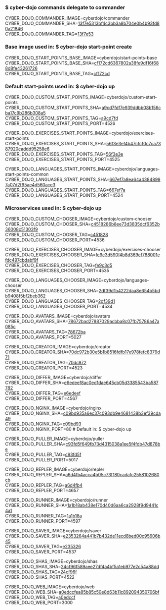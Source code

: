 ### $ cyber-dojo commands delegate to commander

CYBER_DOJO_COMMANDER_IMAGE=cyberdojo/commander  
CYBER_DOJO_COMMANDER_SHA=[13f7e5313bf4c3bb3a8b704e0b4b93fd80a21846](https://github.com/cyber-dojo/commander/commit/13f7e5313bf4c3bb3a8b704e0b4b93fd80a21846)  
CYBER_DOJO_COMMANDER_TAG=[13f7e53](https://hub.docker.com/layers/cyberdojo/commander/13f7e53/images/sha256-12f61317fa0bcd53900a29e1d42c332f13fc037ecfa0ba41010519f69d7a6fae)  

### Base image used in: $ cyber-dojo start-point create

CYBER_DOJO_START_POINTS_BASE_IMAGE=cyberdojo/start-points-base  
CYBER_DOJO_START_POINTS_BASE_SHA=[cf172cd6367802a38fe9df16f688d8fe43261726](https://github.com/cyber-dojo/start-points-base/commit/cf172cd6367802a38fe9df16f688d8fe43261726)  
CYBER_DOJO_START_POINTS_BASE_TAG=[cf172cd](https://hub.docker.com/layers/cyberdojo/start-points-base/cf172cd/images/sha256-4d5e26de87fbfdb6ee3869050d5d61b81e6c1db069aa0ebecb9a344bebfe8cd8)  

### Default start-points used in: $ cyber-dojo up

CYBER_DOJO_CUSTOM_START_POINTS_IMAGE=cyberdojo/custom-start-points  
CYBER_DOJO_CUSTOM_START_POINTS_SHA=[a9cd7fdf7e939ddbb08b156cba17c9b286b308a5](https://github.com/cyber-dojo/custom-start-points/commit/a9cd7fdf7e939ddbb08b156cba17c9b286b308a5)  
CYBER_DOJO_CUSTOM_START_POINTS_TAG=[a9cd7fd](https://hub.docker.com/layers/cyberdojo/custom-start-points/a9cd7fd/images/sha256-9446bd88786976510ebef3729e224ee4c4af082c30e5669765936fcecff962fb)  
CYBER_DOJO_CUSTOM_START_POINTS_PORT=4526

CYBER_DOJO_EXERCISES_START_POINTS_IMAGE=cyberdojo/exercises-start-points  
CYBER_DOJO_EXERCISES_START_POINTS_SHA=[56f3e3ef4b47cfcf0c7ca7387920caddd95258e6](https://github.com/cyber-dojo/exercises-start-points/commit/56f3e3ef4b47cfcf0c7ca7387920caddd95258e6)  
CYBER_DOJO_EXERCISES_START_POINTS_TAG=[56f3e3e](https://hub.docker.com/layers/cyberdojo/exercises-start-points/56f3e3e/images/sha256-b833ca9a1fa1d01a2506fba37272a4d072229f231b7ae5901e2abf6bc985b8a3)  
CYBER_DOJO_EXERCISES_START_POINTS_PORT=4525

CYBER_DOJO_LANGUAGES_START_POINTS_IMAGE=cyberdojo/languages-start-points-common  
CYBER_DOJO_LANGUAGES_START_POINTS_SHA=[667ef7a8ea64a43848997a07d2f95ae4d560ace3](https://github.com/cyber-dojo/languages-start-points/commit/667ef7a8ea64a43848997a07d2f95ae4d560ace3)  
CYBER_DOJO_LANGUAGES_START_POINTS_TAG=[667ef7a](https://hub.docker.com/layers/cyberdojo/languages-start-points-common/667ef7a/images/sha256-316252c858edb9acebf82f10dc022c85a5bf01cff2d9a257043d2318039c7329)  
CYBER_DOJO_LANGUAGES_START_POINTS_PORT=4524

### Microservices used in: $ cyber-dojo up

CYBER_DOJO_CUSTOM_CHOOSER_IMAGE=cyberdojo/custom-chooser  
CYBER_DOJO_CUSTOM_CHOOSER_SHA=[c4518286b8ee73d3835dcf6352b36008c51303f9](https://github.com/cyber-dojo/custom-chooser/commit/c4518286b8ee73d3835dcf6352b36008c51303f9)  
CYBER_DOJO_CUSTOM_CHOOSER_TAG=[c451828](https://hub.docker.com/layers/cyberdojo/custom-chooser/c451828/images/sha256-ad17d3a81f400d71925824a36ec69b7db34797702e4742770561c18218f60aaf)  
CYBER_DOJO_CUSTOM_CHOOSER_PORT=4536

CYBER_DOJO_EXERCISES_CHOOSER_IMAGE=cyberdojo/exercises-chooser  
CYBER_DOJO_EXERCISES_CHOOSER_SHA=[fe9c3d590f4b8d369cf788001efdc497cbdabf9f](https://github.com/cyber-dojo/exercises-chooser/commit/fe9c3d590f4b8d369cf788001efdc497cbdabf9f)  
CYBER_DOJO_EXERCISES_CHOOSER_TAG=[fe9c3d5](https://hub.docker.com/layers/cyberdojo/exercises-chooser/fe9c3d5/images/sha256-b96d8f6ae34043f44741e8526cffa36f287d0b65768589768bdff8c8fcdceccf)  
CYBER_DOJO_EXERCISES_CHOOSER_PORT=4535

CYBER_DOJO_LANGUAGES_CHOOSER_IMAGE=cyberdojo/languages-chooser  
CYBER_DOJO_LANGUAGES_CHOOSER_SHA=[2df39d1b4222daa8e654b5bdb9408f5bf2beb362](https://github.com/cyber-dojo/languages-chooser/commit/2df39d1b4222daa8e654b5bdb9408f5bf2beb362)  
CYBER_DOJO_LANGUAGES_CHOOSER_TAG=[2df39d1](https://hub.docker.com/layers/cyberdojo/languages-chooser/2df39d1/images/sha256-51d30ce6a53f71ae48f9d80973b42bff27d257ed81ce3e9f43ce7d6a83e95fb7)  
CYBER_DOJO_LANGUAGES_CHOOSER_PORT=4534

CYBER_DOJO_AVATARS_IMAGE=cyberdojo/avatars  
CYBER_DOJO_AVATARS_SHA=[78672bad27887029acbba8c07fb75786a47a085c](https://github.com/cyber-dojo/avatars/commit/78672bad27887029acbba8c07fb75786a47a085c)  
CYBER_DOJO_AVATARS_TAG=[78672ba](https://hub.docker.com/layers/cyberdojo/avatars/78672ba/images/sha256-f7132f5ea1c82ae10bd755fb29ffecef479c69b844ba727bd48cf10952cef438)  
CYBER_DOJO_AVATARS_PORT=5027

CYBER_DOJO_CREATOR_IMAGE=cyberdojo/creator  
CYBER_DOJO_CREATOR_SHA=[70dc972b30e5b1b8516fdfb17e978fefc8379d71](https://github.com/cyber-dojo/creator/commit/70dc972b30e5b1b8516fdfb17e978fefc8379d71)  
CYBER_DOJO_CREATOR_TAG=[70dc972](https://hub.docker.com/layers/cyberdojo/creator/70dc972/images/sha256-52b7d71b8d8d7ed695d0f8e0292ec1ca7ba37bca1f699acdd6611e7751fb298f)  
CYBER_DOJO_CREATOR_PORT=4523

CYBER_DOJO_DIFFER_IMAGE=cyberdojo/differ  
CYBER_DOJO_DIFFER_SHA=[e6edeef8ac0ed1dae645cb05d3385543ba587782](https://github.com/cyber-dojo/differ/commit/e6edeef8ac0ed1dae645cb05d3385543ba587782)  
CYBER_DOJO_DIFFER_TAG=[e6edeef](https://hub.docker.com/layers/cyberdojo/differ/e6edeef/images/sha256-381b84a02cd2aadafdd093325f45b3a5c6743cff0ac3c9cc9f9808e2eec718ae)  
CYBER_DOJO_DIFFER_PORT=4567

CYBER_DOJO_NGINX_IMAGE=cyberdojo/nginx  
CYBER_DOJO_NGINX_SHA=[c09bd935a6ec37c093db9e4681438b3ef39cda49](https://github.com/cyber-dojo/nginx/commit/c09bd935a6ec37c093db9e4681438b3ef39cda49)  
CYBER_DOJO_NGINX_TAG=[c09bd93](https://hub.docker.com/layers/cyberdojo/nginx/c09bd93/images/sha256-fca1fa8218ef6be747bc940ad415a2a271345503831c896f9c4c66f7635b1975)  
CYBER_DOJO_NGINX_PORT=80 # Default in: $ cyber-dojo up

CYBER_DOJO_PULLER_IMAGE=cyberdojo/puller  
CYBER_DOJO_PULLER_SHA=[c93fd5f649fb73d4315038a1ee5f4fdb47d878be](https://github.com/cyber-dojo/puller/commit/c93fd5f649fb73d4315038a1ee5f4fdb47d878be)  
CYBER_DOJO_PULLER_TAG=[c93fd5f](https://hub.docker.com/layers/cyberdojo/puller/c93fd5f/images/sha256-d4e3cd05d3373fda61437f6b7d04208192e47c8c4c01df084b5155a4d68ac0cb)  
CYBER_DOJO_PULLER_PORT=5017

CYBER_DOJO_REPLER_IMAGE=cyberdojo/repler  
CYBER_DOJO_REPLER_SHA=[a6d4fb4acca4b05c73f180cadafc2558102680cb](https://github.com/cyber-dojo/repler/commit/a6d4fb4acca4b05c73f180cadafc2558102680cb)  
CYBER_DOJO_REPLER_TAG=[a6d4fb4](https://hub.docker.com/layers/cyberdojo/repler/a6d4fb4/images/sha256-a275727b769f9c5b7216d1348185414064934b75d7880840e3a7e7ddae5cbcb5)  
CYBER_DOJO_REPLER_PORT=4657

CYBER_DOJO_RUNNER_IMAGE=cyberdojo/runner  
CYBER_DOJO_RUNNER_SHA=[1a1b18ab438e170d40d6aa6ca2928f9d9441c4a1](https://github.com/cyber-dojo/runner/commit/1a1b18ab438e170d40d6aa6ca2928f9d9441c4a1)  
CYBER_DOJO_RUNNER_TAG=[1a1b18a](https://hub.docker.com/layers/cyberdojo/runner/1a1b18a/images/sha256-ad2b53bee5e7992411732278b780cd5833b3417ee9380f46880e3e8f2142e03f)  
CYBER_DOJO_RUNNER_PORT=4597

CYBER_DOJO_SAVER_IMAGE=cyberdojo/saver  
CYBER_DOJO_SAVER_SHA=[e2353264a441b7b432de11ecd8bed00c95606b45](https://github.com/cyber-dojo/saver/commit/e2353264a441b7b432de11ecd8bed00c95606b45)  
CYBER_DOJO_SAVER_TAG=[e235326](https://hub.docker.com/layers/cyberdojo/saver/e235326/images/sha256-e5a44d57d4ba771d17aca5b96bd33ac182cf95f778d9a5f6302eb629f403f500)  
CYBER_DOJO_SAVER_PORT=4537

CYBER_DOJO_SHAS_IMAGE=cyberdojo/shas  
CYBER_DOJO_SHAS_SHA=[24cf96f589aee27df4a4bf5a1eb977e2c54a88dd](https://github.com/cyber-dojo/shas/commit/24cf96f589aee27df4a4bf5a1eb977e2c54a88dd)  
CYBER_DOJO_SHAS_TAG=[24cf96f](https://hub.docker.com/layers/cyberdojo/shas/24cf96f/images/sha256-c5f8aecb0dd432a3e33dc36755403d1f8a0026fb1750a0012d83e7d729554063)  
CYBER_DOJO_SHAS_PORT=4522

CYBER_DOJO_WEB_IMAGE=cyberdojo/web  
CYBER_DOJO_WEB_SHA=[a0edccfea85b85c50e8d63b11c892094350706bf](https://github.com/cyber-dojo/web/commit/a0edccfea85b85c50e8d63b11c892094350706bf)  
CYBER_DOJO_WEB_TAG=[a0edccf](https://hub.docker.com/layers/cyberdojo/web/a0edccf/images/sha256-becf43944db759c81e015a92d6978fd88283fe80e70d0ec54884c85af419c4c0)  
CYBER_DOJO_WEB_PORT=3000


